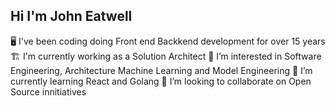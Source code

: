 ## Hi I'm John Eatwell

🖥️ I've been coding doing Front end Backkend development for over 15 years
🏗️ I'm currently working as a Solution Architect
👀 I’m interested in Software Engineering, Architecture Machine Learning and Model Engineering
🌱 I’m currently learning React and Golang
💞️ I’m looking to collaborate on Open Source innitiatives
